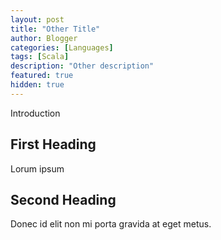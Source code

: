 ```yaml
---
layout: post
title: "Other Title"
author: Blogger
categories: [Languages]
tags: [Scala]
description: "Other description"
featured: true
hidden: true
---
```


Introduction

## First Heading

Lorum ipsum

## Second Heading

Donec id elit non mi porta gravida at eget metus.